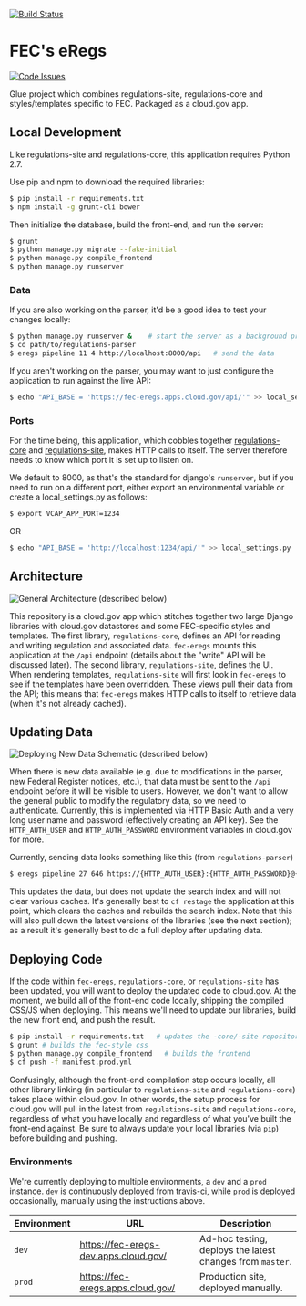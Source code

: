 [![Build
Status](https://travis-ci.org/18F/fec-eregs.svg?branch=master)](https://travis-ci.org/18F/fec-eregs)

# FEC's eRegs
[![Code Issues](https://www.quantifiedcode.com/api/v1/project/e2ee92b5c3db486f89d47371c4d89a2f/badge.svg)](https://www.quantifiedcode.com/app/project/e2ee92b5c3db486f89d47371c4d89a2f)

Glue project which combines regulations-site, regulations-core and
styles/templates specific to FEC. Packaged as a cloud.gov app.

## Local Development
Like regulations-site and regulations-core, this application requires Python 2.7.

Use pip and npm to download the required libraries:

```bash
$ pip install -r requirements.txt
$ npm install -g grunt-cli bower
```

Then initialize the database, build the front-end, and run the server:

```bash
$ grunt
$ python manage.py migrate --fake-initial
$ python manage.py compile_frontend
$ python manage.py runserver
```

### Data

If you are also working on the parser, it'd be a good idea to test your
changes locally:

```bash
$ python manage.py runserver &    # start the server as a background process
$ cd path/to/regulations-parser
$ eregs pipeline 11 4 http://localhost:8000/api   # send the data
```

If you aren't working on the parser, you may want to just configure the
application to run against the live API:

```bash
$ echo "API_BASE = 'https://fec-eregs.apps.cloud.gov/api/'" >> local_settings.py
```

### Ports

For the time being, this application, which cobbles together
[regulations-core](https://github.com/18F/regulations-core) and
[regulations-site](https://github.com/18F/regulations-site), makes HTTP calls
to itself. The server therefore needs to know which port it is set up to
listen on.

We default to 8000, as that's the standard for django's `runserver`, but if
you need to run on a different port, either export an environmental variable
or create a local_settings.py as follows:

```bash
$ export VCAP_APP_PORT=1234
```

OR

```bash
$ echo "API_BASE = 'http://localhost:1234/api/'" >> local_settings.py
```

## Architecture

![General Architecture (described below)](docs/architecture.png)

This repository is a cloud.gov app which stitches together two large Django
libraries with cloud.gov datastores and some FEC-specific styles and
templates. The first library, `regulations-core`, defines an API for reading
and writing regulation and associated data. `fec-eregs` mounts this
application at the `/api` endpoint (details about the "write" API will be
discussed later). The second library, `regulations-site`, defines the UI. When
rendering templates, `regulations-site` will first look in `fec-eregs` to see
if the templates have been overridden. These views pull their data from the
API; this means that `fec-eregs` makes HTTP calls to itself to retrieve data
(when it's not already cached).

## Updating Data

![Deploying New Data Schematic (described below)](docs/updating-data.png)

When there is new data available (e.g. due to modifications in the parser, new
Federal Register notices, etc.), that data must be sent to the `/api` endpoint
before it will be visible to users. However, we don't want to allow the
general public to modify the regulatory data, so we need to authenticate.
Currently, this is implemented via HTTP Basic Auth and a very long user name
and password (effectively creating an API key). See the `HTTP_AUTH_USER` and
`HTTP_AUTH_PASSWORD` environment variables in cloud.gov for more.

Currently, sending data looks something like this (from `regulations-parser`)

```bash
$ eregs pipeline 27 646 https://{HTTP_AUTH_USER}:{HTTP_AUTH_PASSWORD}@{LIVE_OR_DEMO_HOSTNAME}/api
```

This updates the data, but does not update the search index and will not clear
various caches. It's generally best to `cf restage` the application at this
point, which clears the caches and rebuilds the search index. Note that this
will also pull down the latest versions of the libraries (see the next
section); as a result it's generally best to do a full deploy after updating
data.

## Deploying Code

If the code within `fec-eregs`, `regulations-core`, or `regulations-site` has
been updated, you will want to deploy the updated code to cloud.gov. At the
moment, we build all of the front-end code locally, shipping the compiled
CSS/JS when deploying. This means we'll need to update our libraries, build
the new front end, and push the result.

```bash
$ pip install -r requirements.txt   # updates the -core/-site repositories
$ grunt # builds the fec-style css
$ python manage.py compile_frontend   # builds the frontend
$ cf push -f manifest.prod.yml
```

Confusingly, although the front-end compilation step occurs locally, all other
library linking (in particular to `regulations-site` and `regulations-core`)
takes place within cloud.gov. In other words, the setup process for cloud.gov
will pull in the latest from `regulations-site` and `regulations-core`,
regardless of what you have locally and regardless of what you've built the
front-end against. Be sure to always update your local libraries (via `pip`)
before building and pushing.


### Environments

We're currently deploying to multiple environments, a `dev` and a `prod`
instance. `dev` is continuously deployed from
[travis-ci](https://travis-ci.org/), while `prod` is deployed occasionally,
manually using the instructions above.

Environment | URL | Description
----------- | --- | -----------
`dev`       | https://fec-eregs-dev.apps.cloud.gov/ | Ad-hoc testing, deploys the latest changes from `master`.
`prod`      | https://fec-eregs.apps.cloud.gov/     | Production site, deployed manually.
